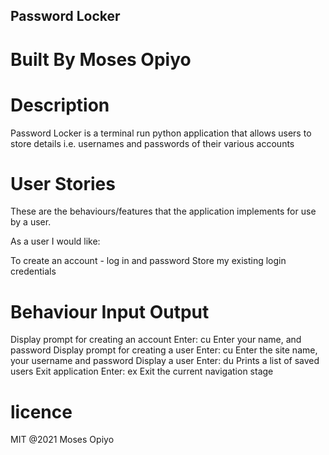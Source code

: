 ## Password Locker
# Built By Moses Opiyo
# Description
Password Locker is a terminal run python application that allows users to store details i.e. usernames and passwords of their various accounts

# User Stories
These are the behaviours/features that the application implements for use by a user.

As a user I would like:

To create an account - log in and password
Store my existing login credentials


# Behaviour	Input	Output

Display prompt for creating an account	Enter: cu	Enter your name, and password
Display prompt for creating a user	Enter: cu	Enter the site name, your username and password
Display a user	Enter: du	Prints a list of saved users
Exit application	Enter: ex	Exit the current navigation stage

# licence
MIT @2021 Moses Opiyo

